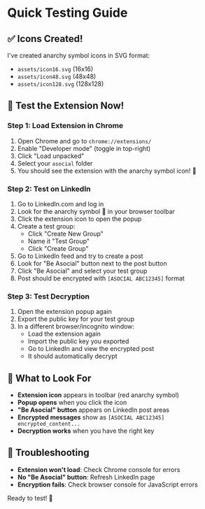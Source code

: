 # Quick Testing Guide

## ✅ Icons Created!
I've created anarchy symbol icons in SVG format:
- `assets/icon16.svg` (16x16)
- `assets/icon48.svg` (48x48) 
- `assets/icon128.svg` (128x128)

## 🚀 Test the Extension Now!

### Step 1: Load Extension in Chrome
1. Open Chrome and go to `chrome://extensions/`
2. Enable "Developer mode" (toggle in top-right)
3. Click "Load unpacked"
4. Select your `asocial` folder
5. You should see the extension with the anarchy symbol icon! 🔴

### Step 2: Test on LinkedIn
1. Go to LinkedIn.com and log in
2. Look for the anarchy symbol 🔴 in your browser toolbar
3. Click the extension icon to open the popup
4. Create a test group:
   - Click "Create New Group"
   - Name it "Test Group"
   - Click "Create Group"
5. Go to LinkedIn feed and try to create a post
6. Look for "Be Asocial" button next to the post button
7. Click "Be Asocial" and select your test group
8. Post should be encrypted with `[ASOCIAL ABC12345]` format

### Step 3: Test Decryption
1. Open the extension popup again
2. Export the public key for your test group
3. In a different browser/incognito window:
   - Load the extension again
   - Import the public key you exported
   - Go to LinkedIn and view the encrypted post
   - It should automatically decrypt

## 🎯 What to Look For

- **Extension icon** appears in toolbar (red anarchy symbol)
- **Popup opens** when you click the icon
- **"Be Asocial" button** appears on LinkedIn post areas
- **Encrypted messages** show as `[ASOCIAL ABC12345] encrypted_content...`
- **Decryption works** when you have the right key

## 🐛 Troubleshooting

- **Extension won't load**: Check Chrome console for errors
- **No "Be Asocial" button**: Refresh LinkedIn page
- **Encryption fails**: Check browser console for JavaScript errors

Ready to test! 🚀
